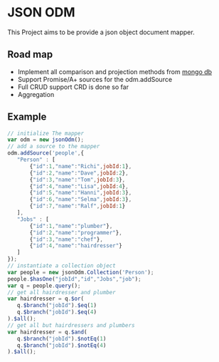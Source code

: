 JSON ODM
========

This Project aims to be provide a json object document mapper.

Road map
----

- Implement all comparison and projection methods from [mongo db](http://docs.mongodb.org/manual/reference/operator/query/)
- Support Promise/A+ sources for the odm.addSource
- Full CRUD support CRD is done so far
- Aggregation

Example
------
```javascript
// initialize The mapper
var odm = new jsonOdm();
// add a source to the mapper
odm.addSource('people',{
   "Person" : [
       {"id":1,"name":"Richi",jobId:1},
       {"id":2,"name":"Dave",jobId:2},
       {"id":3,"name":"Tom",jobId:3},
       {"id":4,"name":"Lisa",jobId:4},
       {"id":5,"name":"Hanni",jobId:3},
       {"id":6,"name":"Selma",jobId:3},
       {"id":7,"name":"Ralf",jobId:1}
   ],
   "Jobs" : [
       {"id":1,"name":"plumber"},
       {"id":2,"name":"programmer"},
       {"id":3,"name":"chef"},
       {"id":4,"name":"hairdresser"}
   ]
});
// instantiate a collection object
var people = new jsonOdm.Collection('Person');
people.$hasOne("jobId","id","Jobs","job");
var q = people.query();
// get all hairdresser and plumber
var hairdresser = q.$or(
   q.$branch("jobId").$eq(1)
   q.$branch("jobId").$eq(4)
).$all();
// get all but hairdressers and plumbers
var hairdresser = q.$and(
   q.$branch("jobId").$notEq(1)
   q.$branch("jobId").$notEq(4)
).$all();
```